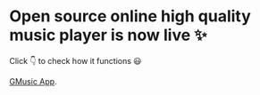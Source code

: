 # Open source online high quality music player is now live ✨ 

Click 👇 to check how it functions 😃

[GMusic App](https://gmusic.netlify.app/).
